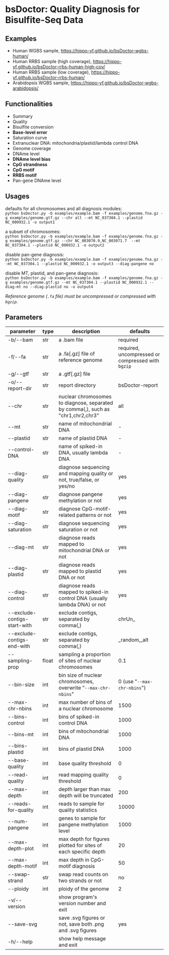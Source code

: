 # bsDoctor: Quality Diagnosis for Bisulfite-Seq Data

## Examples

- Human WGBS sample, https://hippo-yf.github.io/bsDoctor-wgbs-human/
- Human RRBS sample (high coverage), https://hippo-yf.github.io/bsDoctor-rrbs-human-high-cov/
- Human RRBS sample (low coverage), https://hippo-yf.github.io/bsDoctor-rrbs-human/
- Arabidopsis WGBS sample, https://hippo-yf.github.io/bsDoctor-wgbs-arabidopsis/  

## Functionalities

- Summary
- Quality
- Bisulfite conversion
- **Base-level error**
- Saturation curve
- Extranuclear DNA: mitochondria/plastid/lambda control DNA
- Genome coverage
- DNAme level
- **DNAme level bias**
- **CpG strandness**
- **CpG motif**
- **RRBS motif**
- Pan-gene DNAme level

## Usages

defaults for all chromosomes and all diagnosis modules:  
`python bsDoctor.py -b examples/example.bam -f examples/genome.fna.gz -g examples/genome.gtf.gz --chr all --mt NC_037304.1 --plastid NC_000932.1 -o output1`

a subset of chromosomes:  
`python bsDoctor.py -b examples/example.bam -f examples/genome.fna.gz -g examples/genome.gtf.gz --chr NC_003070.9,NC_003071.7  --mt NC_037304.1 --plastid NC_000932.1 -o output2`

disable pan-gene diagnosis:  
`python bsDoctor.py -b examples/example.bam -f examples/genome.fna.gz --mt NC_037304.1 --plastid NC_000932.1 -o output3 --diag-pangene no`

disable MT, plastid, and pan-gene diagnosis:  
`python bsDoctor.py -b examples/example.bam -f examples/genome.fna.gz -g examples/genome.gtf.gz --mt NC_037304.1 --plastid NC_000932.1 --diag-mt no --diag-plastid no -o output4`

*Reference genome (`.fa` file) must be uncompressed or compressed with `bgzip`.*

## Parameters

|**parameter** | **type** | **description**| **defaults** |
|  ----  | ----  | ----  | ----  |
|-b/--bam|str |a .bam file|required|
|-f/--fa|str |a .fa[.gz] file of reference genome|required, uncompressed or compressed with `bgzip`|
|-g/--gtf|str |a .gtf[.gz] file||
|-o/--report-dir|str |report directory|bsDoctor-report|
|--chr|str |nuclear chromosomes to diagnose, separated by comma(,), such as "chr1,chr2,chr3"|all|
|--mt|str |name of mitochondrial DNA|-|
|--plastid|str |name of plastid DNA|-|
|--control-DNA|str |name of spiked-in DNA, usually lambda DNA|-|
|--diag-quality|str |diagnose sequencing and mapping quality or not, true/false, or yes/no|yes|
|--diag-pangene|str |diagnose pangene methylation or not|yes|
|--diag-motif|str |diagnose CpG-motif-related patterns or not|yes|
|--diag-saturation|str |diagnose sequencing saturation or not|yes|
|--diag-mt|str |diagnose reads mapped to mitochondrial DNA or not|yes|
|--diag-plastid|str |diagnose reads mapped to plastid DNA or not|yes|
|--diag-control|str |diagnose reads mapped to spiked-in control DNA (usually lambda DNA) or not|yes|
|--exclude-contigs-start-with|str |exclude contigs, separated by comma(,)|chrUn_|
|--exclude-contigs-end-with|str |exclude contigs, separated by comma(,)|_random,_alt|
|--sampling-prop|float |sampling a proportion of sites of nuclear chromosomes|0.1|
|--bin-size|int |bin size of nuclear chromosomes, overwrite "`--max-chr-nbins`"|0 (use "`--max-chr-nbins`")|
|--max-chr-nbins|int |max number of bins of a nuclear chromosome|1500|
|--bins-control|int |bins of spiked-in control DNA|1000|
|--bins-mt|int |bins of mitochondrial DNA|1000|
|--bins-plastid|int |bins of plastid DNA|1000|
|--base-quality|int |base quality threshold|0|
|--read-quality|int |read mapping quality threshold|0|
|--max-depth|int |depth larger than max depth will be truncated|200|
|--reads-for-quality|int |reads to sample for quality statistics|10000|
|--num-pangene|int |genes to sample for pangene methylation level|1000|
|--max-depth-plot|int |max depth for figures plotted for sites of each specific depth|20|
|--max-depth-motif|int |max depth in CpG-motif diagnosis|50|
|--swap-strand|str |swap read counts on two strands or not|no|
|--ploidy|int |ploidy of the genome|2|
|-v/--version| |show program's version number and exit||
|--save-svg| |save .svg figures or not, save both .png and .svg figures|yes|
|-h/--help|  |show help message and exit||
